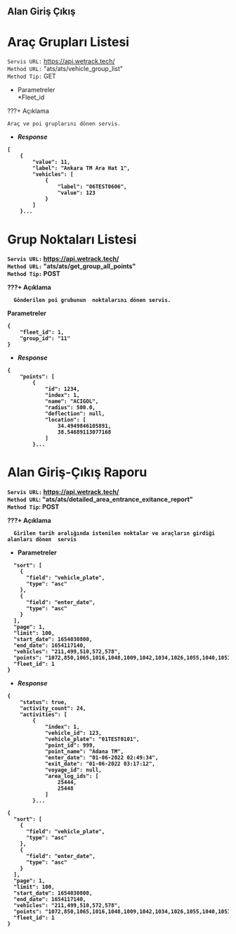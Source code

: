 ## Alan Giriş Çıkış

# Araç Grupları Listesi

`Servis URL:` https://api.wetrack.tech/<br>
`Method URL:` "ats/ats/vehicle_group_list" <br>
`Method Tip:` GET

- Parametreler <br>
  \*Fleet_id

???+ Açıklama

    Araç ve poi gruplarını dönen servis.

- <strong>_Response_

```
[
    {
        "value": 11,
        "label": "Ankara TM Ara Hat 1",
        "vehicles": [
            {
                "label": "06TEST0606",
                "value": 123
            }
        ]
    }...
```

# Grup Noktaları Listesi

`Servis URL:` https://api.wetrack.tech/<br>
`Method URL:` "ats/ats/get_group_all_points" <br>
`Method Tip:` POST

???+ Açıklama

      Gönderilen poi grubunun  noktalarını dönen servis.

Parametreler

```
{
    "fleet_id": 1,
    "group_id": "11"
}
```

- _Response_

```
{
    "points": [
        {
            "id": 1234,
            "index": 1,
            "name": "ACIGOL",
            "radius": 500.0,
            "deflection": null,
            "location": [
                34.4949846105891,
                38.54689113077168
            ]
        }...
```

# Alan Giriş-Çıkış Raporu

`Servis URL:` https://api.wetrack.tech/<br>
`Method URL`: "ats/ats/detailed_area_entrance_exitance_report" <br>
`Method Tip`: POST

???+ Açıklama

      Girilen tarih aralığında istenilen noktalar ve araçların girdiği alanları dönen  servis

- Parametreler

```
  "sort": [
    {
      "field": "vehicle_plate",
      "type": "asc"
    },
    {
      "field": "enter_date",
      "type": "asc"
    }
  ],
  "page": 1,
  "limit": 100,
  "start_date": 1654030800,
  "end_date": 1654117140,
  "vehicles": "211,499,510,572,578",
  "points": "1072,850,1065,1016,1048,1009,1042,1034,1026,1055,1040,1051,1054,1023,1062,1053,1007,1024,1047,1039,1064,1056,1030,1031,1059,1058,1077,1081,1083,1019,1015,1028,1002,1012,1084,1022,1032,1086,1017,1038,1043,1085,1074,1049,1050,1018,1046,1075,1035,1052",
  "fleet_id": 1
}
```

- <strong>_Response_

```
{
    "status": true,
    "activity_count": 24,
    "activities": [
        {
            "index": 1,
            "vehicle_id": 123,
            "vehicle_plate": "01TEST0101",
            "point_id": 999,
            "point_name": "Adana TM",
            "enter_date": "01-06-2022 02:49:34",
            "exit_date": "01-06-2022 03:17:12",
            "voyage_id": null,
            "area_log_ids": [
                25444,
                25448
            ]
        }...
```

```
{
  "sort": [
    {
      "field": "vehicle_plate",
      "type": "asc"
    },
    {
      "field": "enter_date",
      "type": "asc"
    }
  ],
  "page": 1,
  "limit": 100,
  "start_date": 1654030800,
  "end_date": 1654117140,
  "vehicles": "211,499,510,572,578",
  "points": "1072,850,1065,1016,1048,1009,1042,1034,1026,1055,1040,1051,1054,1023,1062,1053,1007,1024,1047,1039,1064,1056,1030,1031,1059,1058,1077,1081,1083,1019,1015,1028,1002,1012,1084,1022,1032,1086,1017,1038,1043,1085,1074,1049,1050,1018,1046,1075,1035,1052",
  "fleet_id": 1
}
```
